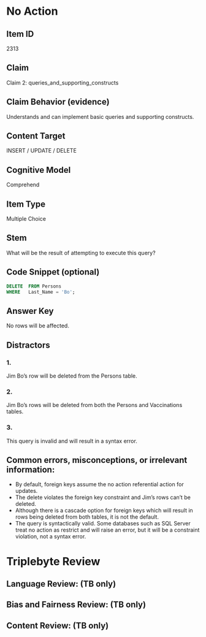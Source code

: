 # No Action

## Item ID
2313

## Claim
Claim 2: queries_and_supporting_constructs

## Claim Behavior (evidence)
Understands and can implement basic queries and supporting constructs.

## Content Target
INSERT / UPDATE / DELETE

## Cognitive Model
Comprehend

## Item Type
Multiple Choice

## Stem
What will be the result of attempting to execute this query? 

## Code Snippet (optional)
```SQL
DELETE	FROM Persons 
WHERE 	Last_Name = 'Bo';
```

## Answer Key
No rows will be affected.

## Distractors
### 1.
Jim Bo’s row will be deleted from the Persons table.

### 2.
Jim Bo’s rows will be deleted from both the Persons and Vaccinations tables.

### 3.
This query is invalid and will result in a syntax error.

## Common errors, misconceptions, or irrelevant information:
- By default, foreign keys assume the no action referential action for updates.
- The delete violates the foreign key constraint and Jim’s rows can’t be deleted.
- Although there is a cascade option for foreign keys which will result in rows being deleted from both tables, it is not the default.
- The query is syntactically valid. Some databases such as SQL Server treat no action as restrict and will raise an error, but it will be a constraint violation, not a syntax error.

# Triplebyte Review


## Language Review: (TB only)


## Bias and Fairness Review: (TB only)


## Content Review: (TB only)

